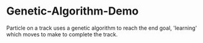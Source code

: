 # Genetic-Algorithm-Demo
Particle on a track uses a genetic algorithm to reach the end goal, 'learning' which moves to make to complete the track.
